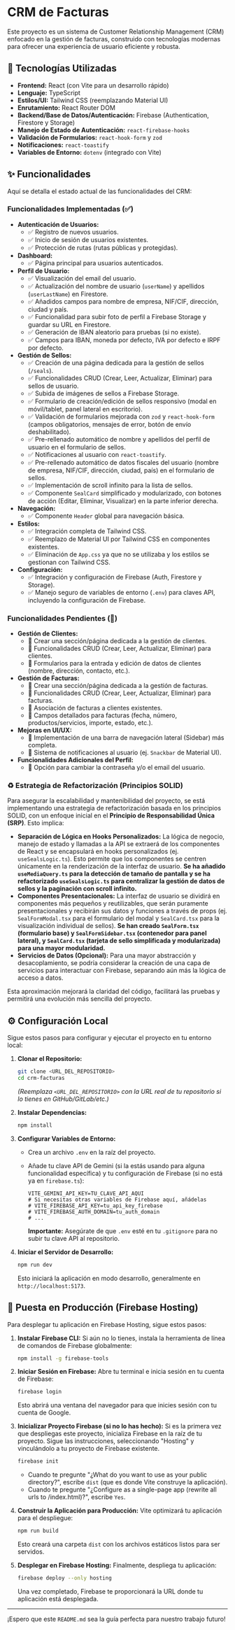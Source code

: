 # CRM de Facturas

Este proyecto es un sistema de Customer Relationship Management (CRM) enfocado en la gestión de facturas, construido con tecnologías modernas para ofrecer una experiencia de usuario eficiente y robusta.

## 🚀 Tecnologías Utilizadas

* **Frontend:** React (con Vite para un desarrollo rápido)
* **Lenguaje:** TypeScript
* **Estilos/UI:** Tailwind CSS (reemplazando Material UI)
* **Enrutamiento:** React Router DOM
* **Backend/Base de Datos/Autenticación:** Firebase (Authentication, Firestore y Storage)
* **Manejo de Estado de Autenticación:** `react-firebase-hooks`
* **Validación de Formularios:** `react-hook-form` y `zod`
* **Notificaciones:** `react-toastify`
* **Variables de Entorno:** `dotenv` (integrado con Vite)

## ✨ Funcionalidades

Aquí se detalla el estado actual de las funcionalidades del CRM:

### **Funcionalidades Implementadas (✅)**

* **Autenticación de Usuarios:**
  * ✅ Registro de nuevos usuarios.
  * ✅ Inicio de sesión de usuarios existentes.
  * ✅ Protección de rutas (rutas públicas y protegidas).
* **Dashboard:**
  * ✅ Página principal para usuarios autenticados.
* **Perfil de Usuario:**
  * ✅ Visualización del email del usuario.
  * ✅ Actualización del nombre de usuario (`userName`) y apellidos (`userLastName`) en Firestore.
  * ✅ Añadidos campos para nombre de empresa, NIF/CIF, dirección, ciudad y país.
  * ✅ Funcionalidad para subir foto de perfil a Firebase Storage y guardar su URL en Firestore.
  * ✅ Generación de IBAN aleatorio para pruebas (si no existe).
  * ✅ Campos para IBAN, moneda por defecto, IVA por defecto e IRPF por defecto.
* **Gestión de Sellos:**
  * ✅ Creación de una página dedicada para la gestión de sellos (`/seals`).
  * ✅ Funcionalidades CRUD (Crear, Leer, Actualizar, Eliminar) para sellos de usuario.
  * ✅ Subida de imágenes de sellos a Firebase Storage.
  * ✅ Formulario de creación/edición de sellos responsivo (modal en móvil/tablet, panel lateral en escritorio).
  * ✅ Validación de formularios mejorada con `zod` y `react-hook-form` (campos obligatorios, mensajes de error, botón de envío deshabilitado).
  * ✅ Pre-rellenado automático de nombre y apellidos del perfil de usuario en el formulario de sellos.
  * ✅ Notificaciones al usuario con `react-toastify`.
  * ✅ Pre-rellenado automático de datos fiscales del usuario (nombre de empresa, NIF/CIF, dirección, ciudad, país) en el formulario de sellos.
  * ✅ Implementación de scroll infinito para la lista de sellos.
  * ✅ Componente `SealCard` simplificado y modularizado, con botones de acción (Editar, Eliminar, Visualizar) en la parte inferior derecha.
* **Navegación:**
  * ✅ Componente `Header` global para navegación básica.
* **Estilos:**
  * ✅ Integración completa de Tailwind CSS.
  * ✅ Reemplazo de Material UI por Tailwind CSS en componentes existentes.
  * ✅ Eliminación de `App.css` ya que no se utilizaba y los estilos se gestionan con Tailwind CSS.
* **Configuración:**
  * ✅ Integración y configuración de Firebase (Auth, Firestore y Storage).
  * ✅ Manejo seguro de variables de entorno (`.env`) para claves API, incluyendo la configuración de Firebase.

### **Funcionalidades Pendientes (🚧)**

* **Gestión de Clientes:**
  * 🚧 Crear una sección/página dedicada a la gestión de clientes.
  * 🚧 Funcionalidades CRUD (Crear, Leer, Actualizar, Eliminar) para clientes.
  * 🚧 Formularios para la entrada y edición de datos de clientes (nombre, dirección, contacto, etc.).
* **Gestión de Facturas:**
  * 🚧 Crear una sección/página dedicada a la gestión de facturas.
  * 🚧 Funcionalidades CRUD (Crear, Leer, Actualizar, Eliminar) para facturas.
  * 🚧 Asociación de facturas a clientes existentes.
  * 🚧 Campos detallados para facturas (fecha, número, productos/servicios, importe, estado, etc.).
* **Mejoras en UI/UX:**
  * 🚧 Implementación de una barra de navegación lateral (Sidebar) más completa.
  * 🚧 Sistema de notificaciones al usuario (ej. `Snackbar` de Material UI).
* **Funcionalidades Adicionales del Perfil:**
  * 🚧 Opción para cambiar la contraseña y/o el email del usuario.

### ♻️ Estrategia de Refactorización (Principios SOLID)

Para asegurar la escalabilidad y mantenibilidad del proyecto, se está implementando una estrategia de refactorización basada en los principios SOLID, con un enfoque inicial en el **Principio de Responsabilidad Única (SRP)**. Esto implica:

* **Separación de Lógica en Hooks Personalizados:** La lógica de negocio, manejo de estado y llamadas a la API se extraerá de los componentes de React y se encapsulará en hooks personalizados (ej. `useSealsLogic.ts`). Esto permite que los componentes se centren únicamente en la renderización de la interfaz de usuario. **Se ha añadido `useMediaQuery.ts` para la detección de tamaño de pantalla y se ha refactorizado `useSealsLogic.ts` para centralizar la gestión de datos de sellos y la paginación con scroll infinito.**
* **Componentes Presentacionales:** La interfaz de usuario se dividirá en componentes más pequeños y reutilizables, que serán puramente presentacionales y recibirán sus datos y funciones a través de props (ej. `SealFormModal.tsx` para el formulario del modal y `SealCard.tsx` para la visualización individual de sellos). **Se han creado `SealForm.tsx` (formulario base) y `SealFormSidebar.tsx` (contenedor para panel lateral), y `SealCard.tsx` (tarjeta de sello simplificada y modularizada) para una mayor modularidad.**
* **Servicios de Datos (Opcional):** Para una mayor abstracción y desacoplamiento, se podría considerar la creación de una capa de servicios para interactuar con Firebase, separando aún más la lógica de acceso a datos.

Esta aproximación mejorará la claridad del código, facilitará las pruebas y permitirá una evolución más sencilla del proyecto.

## ⚙️ Configuración Local

Sigue estos pasos para configurar y ejecutar el proyecto en tu entorno local:

1. **Clonar el Repositorio:**

   ```bash
   git clone <URL_DEL_REPOSITORIO>
   cd crm-facturas
   ```

   *(Reemplaza `<URL_DEL_REPOSITORIO>` con la URL real de tu repositorio si lo tienes en GitHub/GitLab/etc.)*
2. **Instalar Dependencias:**

   ```bash
   npm install
   ```

3. **Configurar Variables de Entorno:**

   * Crea un archivo `.env` en la raíz del proyecto.
   * Añade tu clave API de Gemini (si la estás usando para alguna funcionalidad específica) y tu configuración de Firebase (si no está ya en `firebase.ts`):

     ```
     VITE_GEMINI_API_KEY=TU_CLAVE_API_AQUI
     # Si necesitas otras variables de Firebase aquí, añádelas
     # VITE_FIREBASE_API_KEY=tu_api_key_firebase
     # VITE_FIREBASE_AUTH_DOMAIN=tu_auth_domain
     # ...
     ```

     **Importante:** Asegúrate de que `.env` esté en tu `.gitignore` para no subir tu clave API al repositorio.
4. **Iniciar el Servidor de Desarrollo:**

   ```bash
   npm run dev
   ```

   Esto iniciará la aplicación en modo desarrollo, generalmente en `http://localhost:5173`.

## 🚀 Puesta en Producción (Firebase Hosting)

Para desplegar tu aplicación en Firebase Hosting, sigue estos pasos:

1. **Instalar Firebase CLI:**
   Si aún no lo tienes, instala la herramienta de línea de comandos de Firebase globalmente:

   ```bash
   npm install -g firebase-tools
   ```

2. **Iniciar Sesión en Firebase:**
   Abre tu terminal e inicia sesión en tu cuenta de Firebase:

   ```bash
   firebase login
   ```

   Esto abrirá una ventana del navegador para que inicies sesión con tu cuenta de Google.
3. **Inicializar Proyecto Firebase (si no lo has hecho):**
   Si es la primera vez que despliegas este proyecto, inicializa Firebase en la raíz de tu proyecto. Sigue las instrucciones, seleccionando "Hosting" y vinculándolo a tu proyecto de Firebase existente.

   ```bash
   firebase init
   ```

   * Cuando te pregunte "¿What do you want to use as your public directory?", escribe `dist` (que es donde Vite construye la aplicación).
   * Cuando te pregunte "¿Configure as a single-page app (rewrite all urls to /index.html)?", escribe `Yes`.
4. **Construir la Aplicación para Producción:**
   Vite optimizará tu aplicación para el despliegue:

   ```bash
   npm run build
   ```

   Esto creará una carpeta `dist` con los archivos estáticos listos para ser servidos.
5. **Desplegar en Firebase Hosting:**
   Finalmente, despliega tu aplicación:

   ```bash
   firebase deploy --only hosting
   ```

   Una vez completado, Firebase te proporcionará la URL donde tu aplicación está desplegada.

---

¡Espero que este `README.md` sea la guía perfecta para nuestro trabajo futuro!
